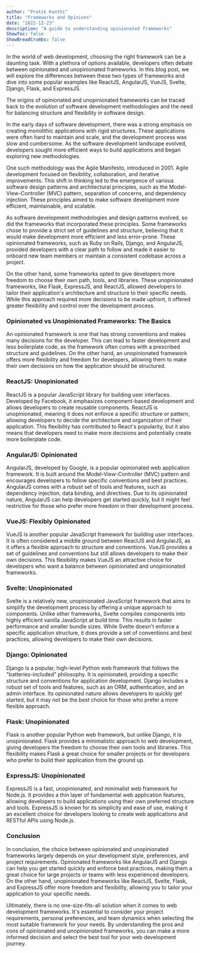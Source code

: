 ```yaml
---
author: "Pratik Kanthi"
title: "Frameworks and Opinions"
date: "2022-12-23"
description: "A guide to understanding opinionated frameworks"
ShowToc: false
ShowBreadCrumbs: false
---
```


In the world of web development, choosing the right framework can be a daunting task. With a plethora of options available, developers often debate between opinionated and unopinionated frameworks. In this blog post, we will explore the differences between these two types of frameworks and dive into some popular examples like ReactJS, AngularJS, VueJS, Svelte, Django, Flask, and ExpressJS.

The origins of opinionated and unopinionated frameworks can be traced back to the evolution of software development methodologies and the need for balancing structure and flexibility in software design.

In the early days of software development, there was a strong emphasis on creating monolithic applications with rigid structures. These applications were often hard to maintain and scale, and the development process was slow and cumbersome. As the software development landscape evolved, developers sought more efficient ways to build applications and began exploring new methodologies.

One such methodology was the Agile Manifesto, introduced in 2001. Agile development focused on flexibility, collaboration, and iterative improvements. This shift in thinking led to the emergence of various software design patterns and architectural principles, such as the Model-View-Controller (MVC) pattern, separation of concerns, and dependency injection. These principles aimed to make software development more efficient, maintainable, and scalable.

As software development methodologies and design patterns evolved, so did the frameworks that incorporated these principles. Some frameworks chose to provide a strict set of guidelines and structure, believing that it would make development more efficient and less error-prone. These opinionated frameworks, such as Ruby on Rails, Django, and AngularJS, provided developers with a clear path to follow and made it easier to onboard new team members or maintain a consistent codebase across a project.

On the other hand, some frameworks opted to give developers more freedom to choose their own path, tools, and libraries. These unopinionated frameworks, like Flask, ExpressJS, and ReactJS, allowed developers to tailor their application's architecture and structure to their specific needs. While this approach required more decisions to be made upfront, it offered greater flexibility and control over the development process.


### Opinionated vs Unopinionated Frameworks: The Basics

An opinionated framework is one that has strong conventions and makes many decisions for the developer. This can lead to faster development and less boilerplate code, as the framework often comes with a prescribed structure and guidelines. On the other hand, an unopinionated framework offers more flexibility and freedom for developers, allowing them to make their own decisions on how the application should be structured.


### ReactJS: Unopinionated

ReactJS is a popular JavaScript library for building user interfaces. Developed by Facebook, it emphasizes component-based development and allows developers to create reusable components. ReactJS is unopinionated, meaning it does not enforce a specific structure or pattern, allowing developers to decide the architecture and organization of their application. This flexibility has contributed to React's popularity, but it also means that developers need to make more decisions and potentially create more boilerplate code.


### AngularJS: Opinionated

AngularJS, developed by Google, is a popular opinionated web application framework. It is built around the Model-View-Controller (MVC) pattern and encourages developers to follow specific conventions and best practices. AngularJS comes with a robust set of tools and features, such as dependency injection, data binding, and directives. Due to its opinionated nature, AngularJS can help developers get started quickly, but it might feel restrictive for those who prefer more freedom in their development process.


### VueJS: Flexibly Opinionated

VueJS is another popular JavaScript framework for building user interfaces. It is often considered a middle ground between ReactJS and AngularJS, as it offers a flexible approach to structure and conventions. VueJS provides a set of guidelines and conventions but still allows developers to make their own decisions. This flexibility makes VueJS an attractive choice for developers who want a balance between opinionated and unopinionated frameworks.

### Svelte: Unopinionated

Svelte is a relatively new, unopinionated JavaScript framework that aims to simplify the development process by offering a unique approach to components. Unlike other frameworks, Svelte compiles components into highly efficient vanilla JavaScript at build time. This results in faster performance and smaller bundle sizes. While Svelte doesn't enforce a specific application structure, it does provide a set of conventions and best practices, allowing developers to make their own decisions.


### Django: Opinionated

Django is a popular, high-level Python web framework that follows the "batteries-included" philosophy. It is opinionated, providing a specific structure and conventions for application development. Django includes a robust set of tools and features, such as an ORM, authentication, and an admin interface. Its opinionated nature allows developers to quickly get started, but it may not be the best choice for those who prefer a more flexible approach.


### Flask: Unopinionated

Flask is another popular Python web framework, but unlike Django, it is unopinionated. Flask provides a minimalistic approach to web development, giving developers the freedom to choose their own tools and libraries. This flexibility makes Flask a great choice for smaller projects or for developers who prefer to build their application from the ground up.


### ExpressJS: Unopinionated

ExpressJS is a fast, unopinionated, and minimalist web framework for Node.js. It provides a thin layer of fundamental web application features, allowing developers to build applications using their own preferred structure and tools. ExpressJS is known for its simplicity and ease of use, making it an excellent choice for developers looking to create web applications and RESTful APIs using Node.js.



### Conclusion
In conclusion, the choice between opinionated and unopinionated frameworks largely depends on your development style, preferences, and project requirements. Opinionated frameworks like AngularJS and Django can help you get started quickly and enforce best practices, making them a great choice for large projects or teams with less experienced developers. On the other hand, unopinionated frameworks like ReactJS, Svelte, Flask, and ExpressJS offer more freedom and flexibility, allowing you to tailor your application to your specific needs.

Ultimately, there is no one-size-fits-all solution when it comes to web development frameworks. It's essential to consider your project requirements, personal preferences, and team dynamics when selecting the most suitable framework for your needs. By understanding the pros and cons of opinionated and unopinionated frameworks, you can make a more informed decision and select the best tool for your web development journey.
